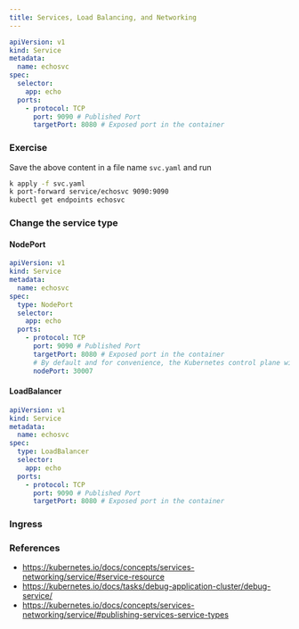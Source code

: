 ```yaml
---
title: Services, Load Balancing, and Networking
---
```


```yaml
apiVersion: v1
kind: Service
metadata:
  name: echosvc
spec:
  selector:
    app: echo
  ports:
    - protocol: TCP
      port: 9090 # Published Port
      targetPort: 8080 # Exposed port in the container
```

### Exercise

Save the above content in a file name `svc.yaml` and run

```bash
k apply -f svc.yaml
k port-forward service/echosvc 9090:9090
kubectl get endpoints echosvc
```

### Change the service type

#### NodePort

```yaml
apiVersion: v1
kind: Service
metadata:
  name: echosvc
spec:
  type: NodePort
  selector:
    app: echo
  ports:
    - protocol: TCP
      port: 9090 # Published Port
      targetPort: 8080 # Exposed port in the container
      # By default and for convenience, the Kubernetes control plane will allocate a port from a range (default: 30000-32767)
      nodePort: 30007
```

#### LoadBalancer

```yaml
apiVersion: v1
kind: Service
metadata:
  name: echosvc
spec:
  type: LoadBalancer
  selector:
    app: echo
  ports:
    - protocol: TCP
      port: 9090 # Published Port
      targetPort: 8080 # Exposed port in the container
```

### Ingress

### References

- https://kubernetes.io/docs/concepts/services-networking/service/#service-resource
- https://kubernetes.io/docs/tasks/debug-application-cluster/debug-service/
- https://kubernetes.io/docs/concepts/services-networking/service/#publishing-services-service-types
